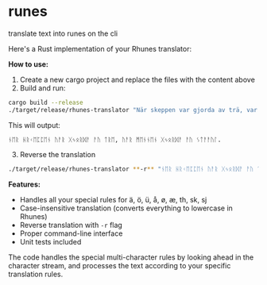 # runes
translate text into runes on the cli

Here's a Rust implementation of your Rhunes translator:


**How to use:**

1. Create a new cargo project and replace the files with the content above
2. Build and run:
```bash
cargo build --release
./target/release/rhunes-translator "När skeppen var gjorda av trä, var männen gjorda av stål."
```

This will output:
```
ᚾᛖᚱ ᚺᚱᚲᛖᛈᛈᛖᚾ ᚢᚨᚱ ᚷᛃᛟᚱᛞᚨ ᚨᚢ ᛏᚱᛖ, ᚢᚨᚱ ᛗᛖᚾᚾᛖᚾ ᚷᛃᛟᚱᛞᚨ ᚨᚢ ᛊᛏᚨᚨᚢᛚ.
```

3. Reverse the translation
```bash
./target/release/rhunes-translator **-r** "ᚾᛖᚱ ᚺᚱᚲᛖᛈᛈᛖᚾ ᚢᚨᚱ ᚷᛃᛟᚱᛞᚨ ᚨᚢ ᛏᚱᛖ, ᚢᚨᚱ ᛗᛖᚾᚾᛖᚾ ᚷᛃᛟᚱᛞᚨ ᚨᚢ ᛊᛏᚨᚨᚢᛚ."

```

**Features:**
- Handles all your special rules for ä, ö, ü, å, ø, æ, th, sk, sj
- Case-insensitive translation (converts everything to lowercase in Rhunes)
- Reverse translation with `-r` flag
- Proper command-line interface
- Unit tests included

The code handles the special multi-character rules by looking ahead in the character stream, and processes the text according to your specific translation rules.
